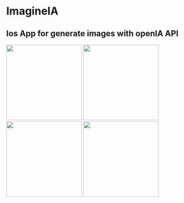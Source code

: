 # ImagineIA
<h2>Ios App for generate images with openIA API</h2>
<p float="left">
  <img src="https://github.com/AnthonyBuilder/ImagineIA/assets/35379640/31a73e6d-7358-4c35-8baf-8f6b0d683455" width="200" /> 
  <img src="https://github.com/AnthonyBuilder/ImagineIA/assets/35379640/a606449b-4039-4106-a966-5a9c7343cedd" width="200" />
  <img src="https://github.com/AnthonyBuilder/ImagineIA/assets/35379640/4b34e311-1f49-43a1-9d5e-04494a46f543" width="200" />
  <img src="https://github.com/AnthonyBuilder/ImagineIA/assets/35379640/048ef20e-4074-4a05-b801-be036d9f6b91" width="200" />
</p>
